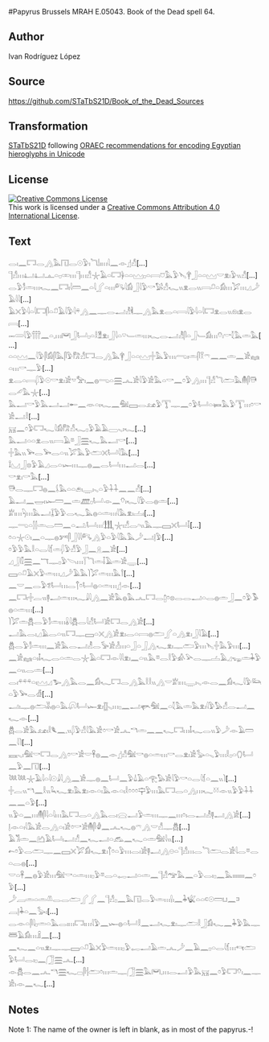 #Papyrus Brussels MRAH E.05043. Book of the Dead spell 64.

## Author 

Ivan Rodríguez López

## Source 

https://github.com/STaTbS21D/Book_of_the_Dead_Sources

## Transformation 

[STaTbS21D](https://statbs21d.github.io/) following [ORAEC recommendations for encoding Egyptian hieroglyphs in Unicode](https://github.com/oraec/recommendations-encoding-hieroglyphs)

## License 

<a rel="license" href="http://creativecommons.org/licenses/by/4.0/"><img alt="Creative Commons License" style="border-width:0" src="https://i.creativecommons.org/l/by/4.0/88x31.png" /></a><br />This work is licensed under a <a rel="license" href="http://creativecommons.org/licenses/by/4.0/">Creative Commons Attribution 4.0 International License</a>.

## Text 

<hiero><rubrum>𓂋𓏤𓈖𓉐𓂋𓂻𓅓𓉔𓂋𓇳𓅱𓏤𓆓𓌃𓏤𓏥𓇋𓈖</rubrum>𓁹𓊨𓀭[...]<br>
𓊹𓀭𓏥𓂞𓂞𓊵𓏏𓊪𓏒𓏥𓊹𓏥𓀭𓇼𓄿𓏏𓉐𓋀𓏏𓏏𓈉𓊪𓏏𓇯𓈞𓅓𓅱𓊦𓋁𓃀𓏏𓏏𓈉𓎟𓁷𓏤𓅱𓏭𓀭[...]<br>
𓂋𓅱𓀾𓏛𓏥𓆑𓈖𓉐𓏤𓇋𓏠𓈖𓏏𓇋𓂾𓏏𓏥𓀐𓇋𓀁𓃀𓇋𓅱𓎡𓅄𓀭𓆑𓏭𓁷𓂋𓏭𓇯𓍔𓏏𓀁𓏥𓅯𓏥𓈎𓌳𓄿𓇋𓇋[...]<br>
𓄿𓏴𓅱𓇋𓏏𓇋𓉐𓋴𓏏𓍔𓄿𓇋𓅱𓇋𓍬𓂻𓈖𓊃𓂋𓂝𓁚𓌞𓊃𓂻𓅓𓁷𓂋𓏏𓇯𓇋𓅱𓇋𓏏𓇋𓉐𓁷𓂋𓏭𓁶𓏤𓁷𓂋𓇯[...]<br>
𓋭𓄲𓇋𓅱𓋣𓈖𓏏𓈒𓏥𓋞𓃀𓂡𓊪𓏏𓎛𓁰𓁷𓏤𓃀𓇋𓏏𓎺𓄑𓏛𓏥𓆑𓂋𓂝𓁚𓋴𓏏𓃀𓄑𓀁𓏥𓄣𓏤𓎡𓇜𓅓𓏛𓅓[...]<br>
𓏏𓏏𓈉𓈖𓇋𓅱𓋴𓀁𓋴𓅓𓋴𓅱𓀗𓀭𓉐𓂋𓂻𓅓𓋁𓃀𓏏𓏏𓈉𓏶𓅓𓅱𓏥𓂺𓏤𓏛𓋴𓎝𓍼𓈖𓈖𓏛𓈖𓀀𓈐𓏏𓏥𓎡𓊃𓅱[...]<br>
𓁷𓂋𓏏𓇯𓆄𓅱𓇳𓎡𓁷𓏤𓀀𓎻𓅡𓏤𓈖𓐍𓂸𓏏𓈗𓂜𓀀𓇋𓅱𓀀𓅓𓏏𓎡𓈖𓏌𓅱𓂻𓏥𓊹𓀭𓆓𓂧𓅓𓄟𓋴𓇥𓂋𓄔𓅓𓇼[...]<br>
𓅓𓂝𓎡𓅱𓅓𓂝𓂝𓄡𓈖𓁺𓏏𓏤𓆑𓈖𓅕𓈙𓂋𓃭𓅱𓇰𓊃𓈖𓏌𓅱𓂡𓏏𓍃𓅓𓅱𓇰𓏥𓏌𓎡𓀀𓂝𓎛[...]<br>
𓄚𓈖𓏌𓅱𓉐𓆑𓇋𓀁𓀗𓀭𓆑𓊪𓅱𓄿𓄿𓈀𓈅𓏤𓆑[...]<br>
𓅓𓂝𓏏𓏏𓁷𓂋𓏭𓇯𓄿𓎼𓃀𓈗𓆑𓅓𓂝𓎡[...]<br>
𓏶𓅓𓏭𓅨𓂋𓅨𓂋𓏏𓏭𓅯𓅓𓅱𓂧𓏴𓂡𓇋𓅓[...]<br>
𓍏𓈋𓃀𓊖𓅱𓄿𓈎𓂋𓏏𓆱𓏥𓊃𓐍𓈖𓂋𓂡𓏥𓂝𓂋[...]<br>
𓎡𓁷𓏤𓎡𓅓[...]<br>
𓇥𓂋𓊃𓉐𓐍𓈖𓌰𓅓𓏏𓏏𓂉𓏤𓇾𓏤𓈅𓏏𓅱𓇑𓇑𓈖𓈖𓀭[...]<br>
𓄿𓂝𓈖𓉿𓏤𓆱𓏠𓈖𓏛𓊏𓊪𓂡𓁹𓈖𓄣𓏤𓆑𓇋𓅱𓂋𓐍𓏛[...]<br>
𓁨𓏤𓏥𓆐𓏥𓅓𓂝𓆼𓅱𓅱𓂋𓆑𓅓𓐍𓏏𓏛𓏥𓇋𓅓𓁷𓏤𓐟𓏤[...]<br>
𓊃𓂸𓏏𓂭𓂭𓏛𓂋𓏠𓈖𓏏𓂢𓂡𓏥𓃃𓇼𓏤𓀭𓂋𓎆𓏭𓅓𓊃𓈙𓏴𓂡𓄥[...]<br>
𓏌𓏏𓇼𓇳𓏤𓈖𓏏𓊃𓐍𓀒𓋴𓃀𓇋𓇋𓀐𓂻𓅱𓏏𓅱𓇋𓅓𓅓𓌳𓂝𓊤𓅱[...]<br>
𓏌𓅱𓅱𓅓𓎛𓏏𓂋𓇋𓆴𓏛𓆄𓅱𓀭𓅱𓃀𓈖𓇶𓈖𓀀[...]<br>
𓈎𓃀𓏁𓈗𓈖𓄓𓊃𓊪𓅱𓌪𓏥𓇅𓆓𓏛𓄥𓄿𓏛𓀀𓇾[...]<br>
𓈙𓏏𓍔𓄿𓏴𓅱𓏛𓏥𓈎𓌳𓄿𓅓𓌙𓅯𓏛𓏥𓅓𓍙[...]<br>
𓈖𓎟𓈖𓂋𓅱𓆂𓂡𓏥𓂋𓐩𓏌𓂡𓐍𓏏𓏛𓏥𓊨𓁹[...]<br>
𓈖𓉐𓏤𓏶𓐛𓏭𓊢𓂝𓏛𓏥𓆑𓇍𓇋𓂻𓈖𓀀𓅓𓐍𓅓𓂜𓉐𓂋𓉺𓏌𓊖𓂋𓂋𓂝𓏏𓂋𓐍𓏛𓃀𓈖𓏌𓅱𓅣𓐍𓏏𓏛𓏥[...]<br>
𓌙𓅯𓏛𓆣𓂋𓅱𓀾𓏛𓏥𓏇𓇋𓆣𓂋𓇋𓀭𓂡𓀀𓉐𓂋𓂻𓀀[...]<br>
𓂝𓅓𓂋𓏤𓈎𓄿𓂋𓏏𓏭𓉐𓊃𓈙𓏏𓏴𓂻𓀀𓁷𓏤𓂋𓏏𓇯𓐍𓂧𓂾𓏏𓂻𓁷𓏤𓃀𓇋𓄿[...]<br>
𓆣𓂋𓅱𓀾𓏛𓏥𓈖𓀀𓅓𓂋𓂝𓁚𓂋𓅚𓀀𓁐𓏥𓏏𓃀𓏏𓃀𓂻𓆑𓁷𓏤𓊃𓂧𓅱𓏥𓊦𓏶𓅓𓅱𓏥[...]<br>
𓈖𓀀𓈐𓏏𓏤𓄤𓆑𓂋𓏏𓏛𓂋𓇼𓄿𓏏𓉐𓁹𓇋𓇋𓁷𓏤𓈖𓏏𓏭𓅓𓎼𓂋𓎛𓅱𓀉𓅪𓂋𓊃𓐟𓄿𓈎𓆌𓏛𓇓𓅱𓈖𓏏𓏭𓂋𓏛[...]<br>
𓂋𓏤𓍬𓍬𓍬𓏏𓏤𓈉𓈎𓅧𓂻𓅓𓂋𓈖𓀁𓆑𓉐𓂋𓂻𓅓𓎛𓎛𓏭𓂻𓎟𓁨𓏤𓏥𓇾𓏤𓈅𓁹𓂋𓈖𓀁𓆑𓇋𓅱𓃛𓏏𓅱𓅨𓂋𓁑[...]<br>
𓂝𓏤𓊃𓐍𓂧𓀡𓐍𓏏𓅓𓋨𓂡𓆱𓁷𓏤𓊅𓈅𓏥𓊪𓈖𓂝𓊜𓅕𓈖𓏏𓇜𓅓𓏛𓅓𓁷𓏤𓇋𓅱𓅃𓀭𓂋𓂝𓈖𓆑𓁹[...]<br>
𓆣𓂋𓀀𓅓𓃭𓏤𓎛𓆰𓈖𓈒𓏭𓆄𓅱𓀭𓇋𓅓𓀀𓏌𓎡𓀀𓂜𓎔𓏛𓈖𓈖𓆑𓉐𓏥𓄤𓆑𓂋𓏭𓅱𓌳𓁹𓄿𓏠𓈖𓇋𓌙[...]<br>
𓈘𓈅𓏤𓅕𓎡𓉐𓂋𓂻𓏌𓎡𓀀𓎟𓋹𓐍𓈖𓁹𓊨𓀭𓅕𓎡𓐍𓏏𓏛𓏥𓎡𓂋𓁷𓏤𓀀𓅭𓏏𓈅𓅱𓏥𓎛𓊪𓏏𓂘𓂡𓈖𓅱𓈖𓉔[...]<br>
𓆙𓆙𓇼𓄿𓇋𓏏𓇋𓇳𓇍𓇋𓂻𓈖𓀀𓊃𓐍𓈖𓂡𓈖𓅱𓍑𓄿𓏏𓂀𓅃𓀀𓇋𓅱𓎡𓏏𓂋𓇋𓆴𓏏𓈖𓏭𓌙[...]<br>
𓏶𓐛𓏭𓎔𓈖𓎛𓏭𓆗𓆑𓁷𓏤𓅓𓁷𓏤𓁹𓏏𓏤𓅓𓁹𓏏𓏤𓎛𓏌𓏌𓏌𓊡𓅱𓏥𓅓𓉐𓂋𓏏𓂻𓏥𓆑𓍱𓍱𓁹𓏭𓅱𓅱𓇑𓇑𓈖𓈖𓏏𓅱[...]<br>
𓏭𓅱𓏏𓈖𓏥𓄟𓋴𓇋𓏏𓇋𓏥𓅓𓉐𓂋𓏏𓂻𓅓𓂋𓏤𓈍𓂝𓅱𓏛𓏥𓊃𓈖𓏥𓏌𓏤𓂋𓂝𓁚𓊢𓂝𓂻𓀀[...]<br>
𓊤𓁹𓏏𓏤𓇋𓅓𓀀𓂋𓂻𓏏𓏤𓀀𓏌𓎡𓀀𓄟𓋴𓁒𓈖𓂜𓆑𓐍𓍼𓂻𓎟𓀭𓊃𓆣[...]<br>
𓄿𓀢𓏛𓈖𓂚𓄿𓂡𓏤𓂝𓀭𓈖𓆑𓂝𓏏𓃹𓈖𓆑𓏏𓏛𓅕𓇋𓏭[...]<br>
𓍉𓏌𓅱𓂋𓂧𓊃𓈖𓈙𓏴𓅯𓀁𓆑𓁷𓏤𓐩𓏌𓏏𓅱𓏥𓂋𓏤𓀀𓊢𓂝𓂻𓇷𓏏𓊹𓀭𓏥𓂋𓆓𓂧𓂋𓀀<rubrum>𓇋𓂋𓎼𓂋𓏏𓂋𓐍</rubrum>[...]<br>
<rubrum>𓎟𓏏𓋹𓈖𓐍𓅱𓀀𓏥𓅕𓎡𓏏𓏛𓏥𓊪𓅱𓎼𓂋𓏏𓉻𓂝𓏏𓏛𓈖𓊹𓀭𓅠𓅓𓈖𓏏𓅱𓂋𓏤𓊪𓈖𓅓𓏤𓏤𓏤𓏤𓏤𓏤𓏤𓏤𓈖𓏌𓅱</rubrum>[...]<br>
<rubrum>𓌳𓐙𓏛𓏏𓏛𓌨𓂋𓂋𓂧𓂾𓂾𓈖𓊹𓀭𓊪𓈖𓅓𓉔𓂋𓅱𓏛𓏥𓍛𓏤𓈖𓇓𓆤𓏏𓏏𓍹𓇳𓏠𓂓𓈖𓍺𓐙𓊤𓇓𓏏𓈖𓅭𓏤</rubrum>[...]<br>
<rubrum>𓂋𓁹𓏏𓋴𓇋𓊪𓏛𓏏𓅓𓂋𓏤𓏥𓉐𓏤𓏥𓇋𓅱𓈖𓆱𓐍𓏏𓂡𓎛𓈖𓂝𓆑𓁷𓏤𓊃𓂧𓎛𓃀𓀁𓆑𓈖𓇓𓅱𓅓𓊃𓆷𓄿𓀁𓏥𓏎𓈖</rubrum>[...]<br>
<rubrum>𓈖𓆑𓈖𓏏𓏭𓁷𓏤𓊃𓊃𓈙𓏏𓍔𓄿𓏴𓅱𓏛𓏥𓊪𓅱𓉻𓂝𓄿𓏛𓂜𓌳𓈖𓄿𓈖𓊪𓏏𓂋𓇋𓆴𓏥𓄞𓂧𓅱𓂡𓂋𓏤𓊪𓈖𓃂𓈗𓂜</rubrum>[...]<br>
<rubrum>𓁹𓆣𓂋𓈖𓂜𓎔𓈗𓆑𓊌𓋴𓐪𓂧𓏌𓏥𓏛𓊃𓃂𓈗𓅓𓋞𓈒𓏥𓂋𓂝𓅱𓅓𓄚𓈖𓏌𓅱𓉐𓄣𓏤𓈖𓊃𓀀𓏤𓁹𓈖𓆑</rubrum>[...]<br></hiero>

## Notes 

Note  1: The name of the owner is left in blank, as in most of the papyrus.-!